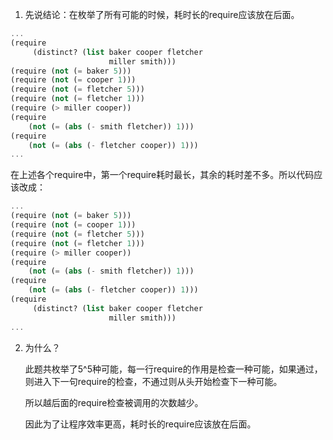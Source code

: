 1. 先说结论：在枚举了所有可能的时候，耗时长的require应该放在后面。
```scheme
...
(require
     (distinct? (list baker cooper fletcher 
                      miller smith)))
(require (not (= baker 5)))
(require (not (= cooper 1)))
(require (not (= fletcher 5)))
(require (not (= fletcher 1)))
(require (> miller cooper))
(require
    (not (= (abs (- smith fletcher)) 1)))
(require 
    (not (= (abs (- fletcher cooper)) 1)))
...
```
​		在上述各个require中，第一个require耗时最长，其余的耗时差不多。所以代码应该改成：

```scheme
...
(require (not (= baker 5)))
(require (not (= cooper 1)))
(require (not (= fletcher 5)))
(require (not (= fletcher 1)))
(require (> miller cooper))
(require
    (not (= (abs (- smith fletcher)) 1)))
(require 
    (not (= (abs (- fletcher cooper)) 1)))
(require
     (distinct? (list baker cooper fletcher 
                      miller smith)))
...
```

2. 为什么？

   此题共枚举了5^5种可能，每一行require的作用是检查一种可能，如果通过，则进入下一句require的检查，不通过则从头开始检查下一种可能。

   所以越后面的require检查被调用的次数越少。

   因此为了让程序效率更高，耗时长的require应该放在后面。